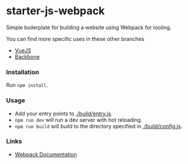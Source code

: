 # starter-js-webpack

Simple boilerplate for building a website using Webpack for tooling.

You can find more specific uses in these other branches

* [VueJS](../../tree/vuejs)
* [Backbone](../../tree/backbone)

### Installation

Run `npm install`.

### Usage

* Add your entry points to [./build/entry.js](./build/entry.js).
* `npm run dev` will run a dev server with hot reloading.
* `npm run build` will build to the directory specified in [./build/config.js](./build/config.js).

### Links

* [Webpack Documentation](https://webpack.js.org/configuration/)
